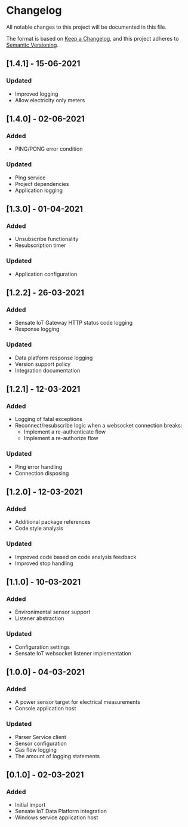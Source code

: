 # Changelog
All notable changes to this project will be documented in this file.

The format is based on [Keep a Changelog](https://keepachangelog.com/en/1.0.0/),
and this project adheres to [Semantic Versioning](https://semver.org/spec/v2.0.0.html).

## [1.4.1] - 15-06-2021
### Updated
- Improved logging
- Allow electricity only meters 

## [1.4.0] - 02-06-2021
### Added
- PING/PONG error condition

### Updated
- Ping service
- Project dependencies
- Application logging

## [1.3.0] - 01-04-2021
### Added
- Unsubscribe functionality
- Resubscription timer

### Updated
- Application configuration

## [1.2.2] - 26-03-2021
### Added
- Sensate IoT Gateway HTTP status code logging
- Response logging

### Updated
- Data platform response logging
- Version support policy
- Integration documentation

## [1.2.1] - 12-03-2021
### Added
- Logging of fatal exceptions
- Reconnect/resubscribe logic when a websocket connection breaks:
  - Implement a re-authenticate flow
  - Implement a re-authorize flow

### Updated
- Ping error handling
- Connection disposing

## [1.2.0] - 12-03-2021
### Added
- Additional package references
- Code style analysis

### Updated
- Improved code based on code analysis feedback
- Improved stop handling

## [1.1.0] - 10-03-2021
### Added
- Environimental sensor support
- Listener abstraction

### Updated
- Configuration settings
- Sensate IoT websocket listener implementation

## [1.0.0] - 04-03-2021
### Added
- A power sensor target for electrical measurements
- Console application host

### Updated
- Parser Service client
- Sensor configuration
- Gas flow logging
- The amount of logging statements

## [0.1.0] - 02-03-2021
### Added
- Initial import
- Sensate IoT Data Platform integration
- Windows service application host
